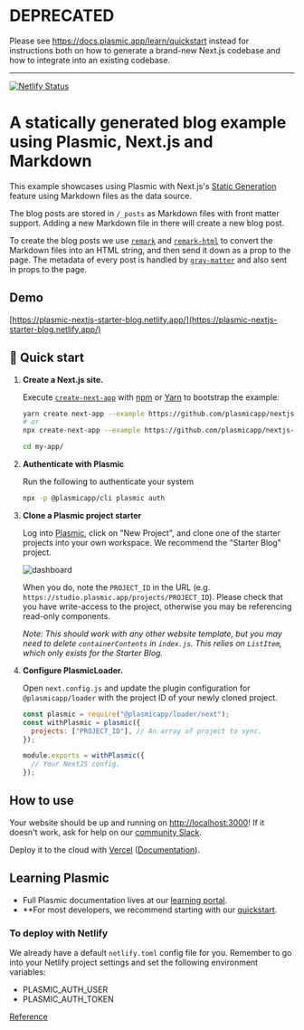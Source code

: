 # DEPRECATED

Please see https://docs.plasmic.app/learn/quickstart instead for instructions both on how to generate a brand-new Next.js codebase and how to integrate into an existing codebase.

---

[![Netlify Status](https://api.netlify.com/api/v1/badges/182806a7-44de-4c6a-97aa-9341fcfe37df/deploy-status)](https://app.netlify.com/sites/plasmic-nextjs-starter-blog/deploys)

# A statically generated blog example using Plasmic, Next.js and Markdown

This example showcases using Plasmic with Next.js's [Static Generation](https://nextjs.org/docs/basic-features/pages) feature using Markdown files as the data source.

The blog posts are stored in `/_posts` as Markdown files with front matter support. Adding a new Markdown file in there will create a new blog post.

To create the blog posts we use [`remark`](https://github.com/remarkjs/remark) and [`remark-html`](https://github.com/remarkjs/remark-html) to convert the Markdown files into an HTML string, and then send it down as a prop to the page. The metadata of every post is handled by [`gray-matter`](https://github.com/jonschlinkert/gray-matter) and also sent in props to the page.

## Demo

[https://plasmic-nextjs-starter-blog.netlify.app/](https://plasmic-nextjs-starter-blog.netlify.app/)

## 🚀 Quick start

1.  **Create a Next.js site.**

    Execute [`create-next-app`](https://github.com/vercel/next.js/tree/canary/packages/create-next-app) with [npm](https://docs.npmjs.com/cli/init) or [Yarn](https://yarnpkg.com/lang/en/docs/cli/create/) to bootstrap the example:

    ```bash
    yarn create next-app --example https://github.com/plasmicapp/nextjs-starter my-app
    # or
    npx create-next-app --example https://github.com/plasmicapp/nextjs-starter my-app

    cd my-app/
    ```

1. **Authenticate with Plasmic**

    Run the following to authenticate your system

    ```bash
    npx -p @plasmicapp/cli plasmic auth
    ```

1. **Clone a Plasmic project starter**

    Log into [Plasmic](https://studio.plasmic.app/),
    click on "New Project",
    and clone one of the starter projects into your own workspace.
    We recommend the "Starter Blog" project.

    ![dashboard](https://docs.plasmic.app/static/new-project-modal-20e03cbd03100f253f484cfc6b1b9f31.png)

    When you do, note the `PROJECT_ID` in the URL (e.g. `https://studio.plasmic.app/projects/PROJECT_ID`).
    Please check that you have write-access to the project,
    otherwise you may be referencing read-only components.

    _Note: This should work with any other website template, but you may need to delete `containerContents` in `index.js`. This relies on `ListItem`, which only exists for the Starter Blog._

1. **Configure PlasmicLoader.**

    Open `next.config.js` and update the plugin configuration for `@plasmicapp/loader`
    with the project ID of your newly cloned project.

    ```js
    const plasmic = require("@plasmicapp/loader/next");
    const withPlasmic = plasmic({
      projects: ["PROJECT_ID"], // An array of project to sync.
    });

    module.exports = withPlasmic({
      // Your NextJS config.
    });
    ```

## How to use

Your website should be up and running on [http://localhost:3000](http://localhost:3000)! If it doesn't work, ask for help on our [community Slack](https://plasmic.app/slack).

Deploy it to the cloud with [Vercel](https://vercel.com/import?filter=next.js&utm_source=github&utm_medium=readme&utm_campaign=next-example) ([Documentation](https://nextjs.org/docs/deployment)).

## Learning Plasmic

- Full Plasmic documentation lives at our [learning portal](https://www.plasmic.app/learn/).
- **For most developers, we recommend starting with our [quickstart](https://www.plasmic.app/learn/quickstart/).

### To deploy with Netlify

We already have a default `netlify.toml` config file for you.
Remember to go into your Netlify project settings and set the following environment variables:
- PLASMIC_AUTH_USER
- PLASMIC_AUTH_TOKEN

[Reference](https://rhnmht30.dev/blog/next-image-with-netlify)
